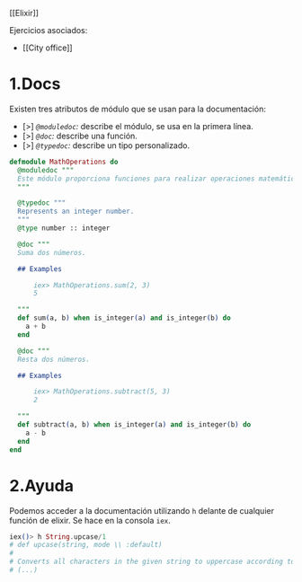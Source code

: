 [[Elixir]]

Ejercicios asociados:
+ [[City office]]

# 1.Docs
Existen tres atributos de módulo que se usan para la documentación:
+ [>] *`@moduledoc`:* describe el módulo, se usa en la primera línea.
+ [>] *`@doc`:* describe una función.
+ [>] *`@typedoc`:* describe un tipo personalizado.

```elixir
defmodule MathOperations do
  @moduledoc """
  Este módulo proporciona funciones para realizar operaciones matemáticas básicas.
  """

  @typedoc """
  Represents an integer number.
  """
  @type number :: integer

  @doc """
  Suma dos números.

  ## Examples

      iex> MathOperations.sum(2, 3)
      5

  """
  def sum(a, b) when is_integer(a) and is_integer(b) do
    a + b
  end

  @doc """
  Resta dos números.

  ## Examples

      iex> MathOperations.subtract(5, 3)
      2

  """
  def subtract(a, b) when is_integer(a) and is_integer(b) do
    a - b
  end
end
```

# 2.Ayuda
Podemos acceder a la documentación utilizando `h` delante de cualquier función de elixir. Se hace en la consola `iex`. 

```elixir
iex()> h String.upcase/1
# def upcase(string, mode \\ :default) 
# 
# Converts all characters in the given string to uppercase according to mode.
# (...)
```
